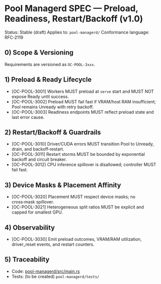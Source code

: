 # Pool Managerd SPEC — Preload, Readiness, Restart/Backoff (v1.0)

Status: Stable (draft)
Applies to: `pool-managerd/`
Conformance language: RFC‑2119

## 0) Scope & Versioning

Requirements are versioned as `OC-POOL-3xxx`.

## 1) Preload & Ready Lifecycle

- [OC-POOL-3001] Workers MUST preload at `serve` start and MUST NOT expose Ready until success.
- [OC-POOL-3002] Preload MUST fail fast if VRAM/host RAM insufficient; Pool remains Unready with retry backoff.
- [OC-POOL-3003] Readiness endpoints MUST reflect preload state and last error cause.

## 2) Restart/Backoff & Guardrails

- [OC-POOL-3010] Driver/CUDA errors MUST transition Pool to Unready, drain, and backoff‑restart.
- [OC-POOL-3011] Restart storms MUST be bounded by exponential backoff and circuit breaker.
- [OC-POOL-3012] CPU inference spillover is disallowed; controller MUST fail fast.

## 3) Device Masks & Placement Affinity

- [OC-POOL-3020] Placement MUST respect device masks; no cross‑mask spillover.
- [OC-POOL-3021] Heterogeneous split ratios MUST be explicit and capped for smallest GPU.

## 4) Observability

- [OC-POOL-3030] Emit preload outcomes, VRAM/RAM utilization, driver_reset events, and restart counters.

## 5) Traceability

- Code: [pool-managerd/src/main.rs](../pool-managerd/src/main.rs)
- Tests: (to be created) `pool-managerd/tests/`
